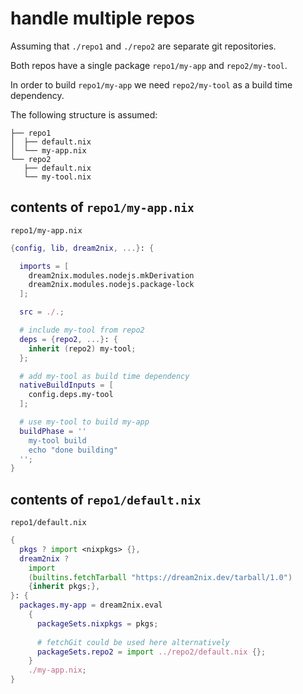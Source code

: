 # handle multiple repos
Assuming that `./repo1` and `./repo2` are separate git repositories.

Both repos have a single package `repo1/my-app` and `repo2/my-tool`.

In order to build `repo1/my-app` we need `repo2/my-tool` as a build time dependency.

The following structure is assumed:
```
├── repo1
│  ├── default.nix
│  └── my-app.nix
└── repo2
   ├── default.nix
   └── my-tool.nix
```

## contents of `repo1/my-app.nix`
`repo1/my-app.nix`
```nix
{config, lib, dream2nix, ...}: {

  imports = [
    dream2nix.modules.nodejs.mkDerivation
    dream2nix.modules.nodejs.package-lock
  ];

  src = ./.;

  # include my-tool from repo2
  deps = {repo2, ...}: {
    inherit (repo2) my-tool;
  };

  # add my-tool as build time dependency
  nativeBuildInputs = [
    config.deps.my-tool
  ];

  # use my-tool to build my-app
  buildPhase = ''
    my-tool build
    echo "done building"
  '';
}
```

## contents of `repo1/default.nix`
`repo1/default.nix`
```nix
{
  pkgs ? import <nixpkgs> {},
  dream2nix ?
    import
    (builtins.fetchTarball "https://dream2nix.dev/tarball/1.0")
    {inherit pkgs;},
}: {
  packages.my-app = dream2nix.eval
    {
      packageSets.nixpkgs = pkgs;
      
      # fetchGit could be used here alternatively
      packageSets.repo2 = import ../repo2/default.nix {};
    }
    ./my-app.nix;
}
```
